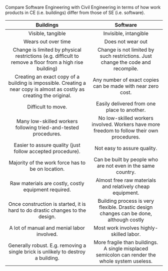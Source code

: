 <panel header="{{ icon_Q_A }} SE vs Civil Engineering">
<question has-input="true">

Compare Software Engineering with Civil Engineering in terms of how work products in CE (i.e. buildings) differ from those of SE (i.e. software).

<div slot="answer">

| Buildings                                                                                                             | Software                                                                                       |
| :-------------------------------------------------------------------------------------------------------------------: | :--------------------------------------------------------------------------------------------: |
| Visible, tangible                                                                                                     | Invisible, intangible                                                                          |
| Wears out over time                                                                                                   | Does not wear out                                                                              |
| Change is limited by physical restrictions (e.g. difficult to remove a floor from a high rise building)               | Change is not limited by such restrictions. Just change the code and recompile.                |
| Creating an exact copy of a building is impossible. Creating a near copy is almost as costly as creating the original.| Any number of exact copies can be made with near zero cost.                                    |
| Difficult to move.                                                                                                    | Easily delivered from one place to another.                                                    |
| Many low-skilled workers following tried-and-tested procedures.                                                       | No low-skilled workers involved. Workers have more freedom to follow their own procedures.     |
| Easier to assure quality (just follow accepted procedure).                                                            | Not easy to assure quality.                                                                    |
| Majority of the work force has to be on location.                                                                     | Can be built by people who are not even in the same country.                                   |
| Raw materials are costly, costly equipment required.                                                                  | Almost free raw materials and relatively cheap equipment.                                      |
| Once construction is started, it is hard to do drastic changes to the design.                                         | Building process is very flexible. Drastic design changes can be done, although costly         |
| A lot of manual and menial labor involved.                                                                            | Most work involves highly-skilled labor.                                                       |
| Generally robust. E.g. removing a single brick is unlikely to destroy a building.                                     | More fragile than buildings. A single misplaced semicolon can render the whole system useless. |

</div>
</question>
</panel>
